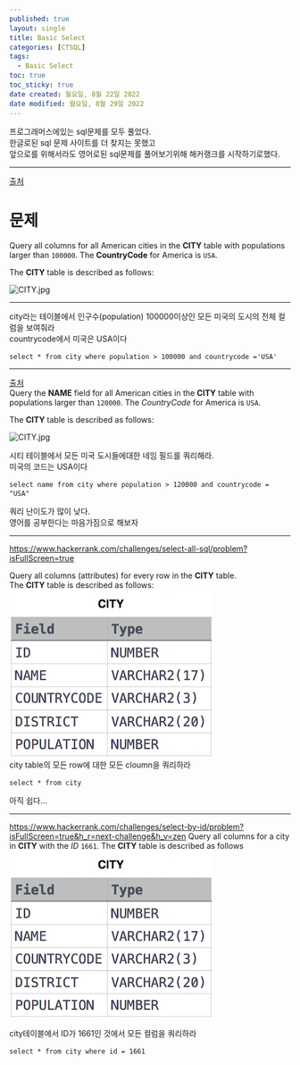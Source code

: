 ```yaml
---
published: true
layout: single
title: Basic Select
categories: [CTSQL]
tags:
  - Basic Select
toc: true
toc_sticky: true
date created: 월요일, 8월 22일 2022
date modified: 월요일, 8월 29일 2022
---
```


프로그래머스에있는 sql문제를 모두 풀었다.  
한글로된 sql 문제 사이트를 더 찾지는 못했고  
앞으로를 위해서라도 영어로된 sql문제를 풀어보기위해 해커랭크를 시작하기로했다.

---

[출처](https://www.hackerrank.com/challenges/revising-the-select-query/problem?isFullScreen=true)  

# 문제
Query all columns for all American cities in the **CITY** table with populations larger than `100000`. The **CountryCode** for America is `USA`.

The **CITY** table is described as follows:

![CITY.jpg](https://s3.amazonaws.com/hr-challenge-images/8137/1449729804-f21d187d0f-CITY.jpg)

---
city라는 테이블에서 인구수(population) 100000이상인 모든 미국의 도시의 전체 컬럼을 보여줘라  
countrycode에서 미국은 USA이다

``` mysql
select * from city where population > 100000 and countrycode ='USA'
```

---
[출처](https://www.hackerrank.com/challenges/revising-the-select-query-2/problem?isFullScreen=true&h_r=next-challenge&h_v=zen)  
Query the **NAME** field for all American cities in the **CITY** table with populations larger than `120000`. The _CountryCode_ for America is `USA`.

The **CITY** table is described as follows:  

![CITY.jpg](https://s3.amazonaws.com/hr-challenge-images/8137/1449729804-f21d187d0f-CITY.jpg)

시티 테이블에서 모든 미국 도시들에대한 네임 필드를 쿼리해라.  
미국의 코드는 USA이다

``` mysql
select name from city where population > 120000 and countrycode = "USA"
```

쿼리 난이도가 많이 낮다.  
영어를 공부한다는 마음가짐으로 해보자

---
<https://www.hackerrank.com/challenges/select-all-sql/problem?isFullScreen=true>

Query all columns (attributes) for every row in the **CITY** table.  
The **CITY** table is described as follows:  
![](https://raw.githubusercontent.com/Cloudblack/Forpicture/image//img/20220827204933.png)  
city table의 모든 row에 대한 모든 cloumn을 쿼리하라

``` mysql
select * from city
```

아직 쉽다…

---
<https://www.hackerrank.com/challenges/select-by-id/problem?isFullScreen=true&h_r=next-challenge&h_v=zen>
Query all columns for a city in **CITY** with the _ID_ `1661`.
The **CITY** table is described as follows
![](https://raw.githubusercontent.com/Cloudblack/Forpicture/image//img/20220829193916.png)

city테이블에서 ID가 1661인 것에서 모든 컬럼을 쿼리하라
``` mysql
select * from city where id = 1661
```

